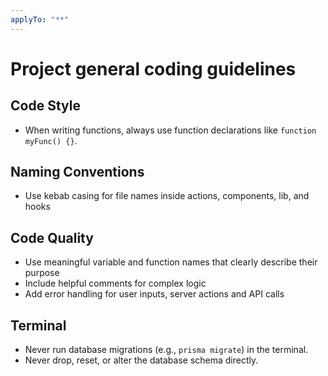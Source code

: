 ```yaml
---
applyTo: "**"
---
```


# Project general coding guidelines

## Code Style

- When writing functions, always use function declarations like `function myFunc() {}`.

## Naming Conventions

- Use kebab casing for file names inside actions, components, lib, and hooks

## Code Quality

- Use meaningful variable and function names that clearly describe their purpose
- Include helpful comments for complex logic
- Add error handling for user inputs, server actions and API calls

## Terminal

- Never run database migrations (e.g., `prisma migrate`) in the terminal.
- Never drop, reset, or alter the database schema directly.
